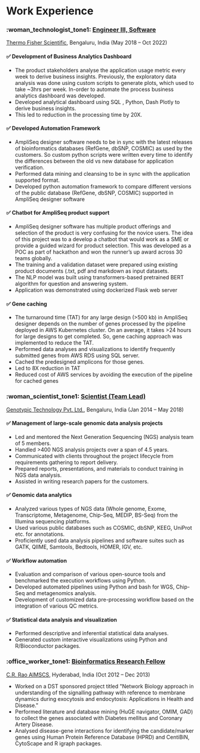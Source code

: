 # Work Experience
### :woman_technologist_tone1: **<u>Engineer III, Software</u>** </br>
[Thermo Fisher Scientific](https://www.thermofisher.com/us/en/home.html), Bengaluru, India (May 2018 – Oct 2022)

#### :white_check_mark: Development of Business Analytics Dashboard
- The product stakeholders analyse the application usage metric every week to derive business insights. Previously, the exploratory data analysis was done using custom scripts to generate plots, which used to take ~3hrs per week. In-order to automate the process business analytics dashboard was developed.
- Developed analytical dashboard using SQL , Python, Dash Plotly to derive business insights. 
- This led to reduction in the processing time by 20X.

#### :white_check_mark: Developed Automation Framework
- AmpliSeq designer software needs to be in sync with the latest releases of bioinformatics databases (RefGene, dbSNP, COSMIC) as used by the customers. So custom python scripts were written every time to identify the differences between the old vs new database for application verification.
- Performed data mining and cleansing to be in sync with the application supported format. 
- Developed python automation framework to compare different versions of the public database (RefGene, dbSNP, COSMIC) supported in AmpliSeq designer software

#### :white_check_mark: Chatbot for AmpliSeq product support
- AmpliSeq designer software has multiple product offerings and selection of the product is very confusing for the novice users. The idea of this project was to a develop a chatbot that would work as a SME or provide a guided wizard for product selection. This was developed as a POC as part of hackathon and won the runner’s up award across 30 teams globally.
- The training and a validation dataset were prepared using existing product documents (.txt, pdf and markdown as input datasets.
- The NLP model was built using transformers-based pretrained BERT algorithm for question and answering system.
- Application was demonstrated using dockerized Flask web server

#### :white_check_mark: Gene caching
- The turnaround time (TAT) for any large design (>500 kb) in AmpliSeq designer depends on the number of genes processed by the pipeline deployed in AWS Kubernetes cluster. On an average, it takes >24 hours for large designs to get completed. So, gene caching approach was implemented to reduce the TAT.
- Performed data analyses and visualizations to identify frequently submitted genes from AWS RDS using SQL server.
- Cached the predesigned amplicons for those genes.
- Led to 8X reduction in TAT 
- Reduced cost of AWS services by avoiding the execution of the pipeline for cached genes

### :woman_scientist_tone1: **<u>Scientist (Team Lead)</u>**<br> 
[Genotypic Technology Pvt. Ltd.](https://www.genotypic.co.in/), Bengaluru, India (Jan 2014 – May 2018)
#### :white_check_mark: Management of large-scale genomic data analysis projects
- Led and mentored the Next Generation Sequencing (NGS) analysis team of 5 members.
- Handled >400 NGS analysis projects over a span of 4.5 years. 
- Communicated with clients throughout the project lifecycle from requirements gathering to report delivery.
- Prepared reports, presentations, and materials to conduct training in NGS data analysis.
- Assisted in writing research papers for the customers.

#### :white_check_mark: Genomic data analytics
- Analyzed various types of NGS data (Whole genome, Exome, Transcriptome, Metagenome, Chip-Seq, MEDIP, BS-Seq) from the Illumina sequencing platforms.
- Used various public databases such as COSMIC, dbSNP, KEEG, UniProt etc. for annotations.
- Proficiently used data analysis pipelines and software suites such as GATK, QIIME, Samtools, Bedtools, HOMER, IGV, etc.

#### :white_check_mark: Workflow automation
- Evaluation and comparison of various open-source tools and benchmarked the execution workflows using Python.
- Developed automated pipelines using Python and bash for WGS, Chip-Seq and metagenomics analysis.
- Development of customized data pre-processing workflow based on the integration of various QC metrics.

#### :white_check_mark: Statistical data analysis and visualization
- Performed descriptive and inferential statistical data analyses. 
- Generated custom interactive visualizations using Python and R/Bioconductor packages.

### :office_worker_tone1: **<u>Bioinformatics Research Fellow</u>** <br>
[C.R. Rao AIMSCS](https://crraoaimscs.res.in/), Hyderabad, India (Oct 2012 – Dec 2013)<br>

- Worked on a DST sponsored project titled "Network Biology approach in understanding of the signalling pathway with reference to membrane dynamics during exocytosis and endocytosis: Applications in Health and Disease." 
- Performed literature and database mining (HuGE navigator, OMIM, GAD) to collect the genes associated with Diabetes mellitus and Coronary Artery Disease.
- Analysed disease-gene interactions for identifying the candidate/marker genes using Human Protein Reference Database (HPRD) and CentiBiN, CytoScape and R igraph packages.

